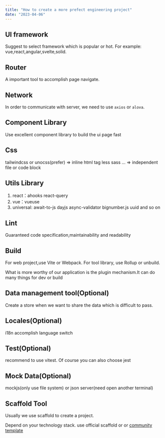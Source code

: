 ```yaml
---
title: "How to create a more prefect engineering project"
date: "2023-04-06"
---
```


## UI framework

Suggest to select framework which is popular or hot. For example: vue,react,angular,svelte,solid.

## Router

A important tool to accomplish page navigate.

## Network

In order to communicate with server, we need to use `axios` or `alova`.

## Component Library

Use excellent component library to build the ui page fast

## Css

tailwindcss or unocss(prefer) => inline html tag
less sass ... => independent file or code block

## Utils Library

1. react：ahooks react-query
2. vue：vueuse
3. universal: await-to-js dayjs async-validator bignumber.js uuid and so on

## Lint

Guaranteed code specification,maintainability and readability

## Build

For web project,use Vite or Webpack. For tool library, use Rollup or unbuild.

What is more worthy of our application is the plugin mechanism.It can do many things for dev or build

## Data management tool(Optional)

Create a store when we want to share the data which is difficult to pass.

## Locales(Optional)

i18n accomplish language switch

## Test(Optional)

recommend to use vitest. Of course you can also choose jest

## Mock Data(Optional)

mockjs(only use file system) or json server(need open another terminal)

## Scaffold Tool

Usually we use scaffold to create a project.

Depend on your technology stack. use official scaffold or or [community template](https://github.com/vitejs/awesome-vite#templates)
